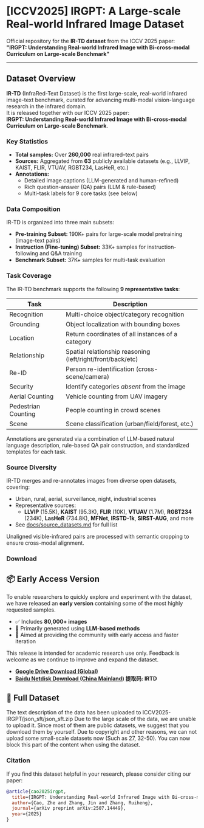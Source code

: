 # [ICCV2025] IRGPT: A Large-scale Real-world Infrared Image Dataset

Official repository for the **IR-TD dataset** from the ICCV 2025 paper:  
**"IRGPT: Understanding Real-world Infrared Image with Bi-cross-modal Curriculum on Large-scale Benchmark"**

---

## Dataset Overview

**IR-TD** (InfraRed-Text Dataset) is the first large-scale, real-world infrared image-text benchmark, curated for advancing multi-modal vision-language research in the infrared domain.  
It is released together with our ICCV 2025 paper:  
**IRGPT: Understanding Real-world Infrared Image with Bi-cross-modal Curriculum on Large-scale Benchmark**.

### Key Statistics

- **Total samples:** Over **260,000** real infrared–text pairs
- **Sources:** Aggregated from **63** publicly available datasets (e.g., LLVIP, KAIST, FLIR, VTUAV, RGBT234, LasHeR, etc.)
- **Annotations:**  
  - Detailed image captions (LLM-generated and human-refined)  
  - Rich question-answer (QA) pairs (LLM & rule-based)  
  - Multi-task labels for 9 core tasks (see below)

### Data Composition

IR-TD is organized into three main subsets:
- **Pre-training Subset:** 190K+ pairs for large-scale model pretraining (image-text pairs)
- **Instruction (Fine-tuning) Subset:** 33K+ samples for instruction-following and Q&A training
- **Benchmark Subset:** 37K+ samples for multi-task evaluation

### Task Coverage

The IR-TD benchmark supports the following **9 representative tasks**:

| Task                | Description                                                |
|---------------------|-----------------------------------------------------------|
| Recognition         | Multi-choice object/category recognition                   |
| Grounding           | Object localization with bounding boxes                    |
| Location            | Return coordinates of all instances of a category          |
| Relationship        | Spatial relationship reasoning (left/right/front/back/etc) |
| Re-ID               | Person re-identification (cross-scene/camera)              |
| Security            | Identify categories *absent* from the image                |
| Aerial Counting     | Vehicle counting from UAV imagery                          |
| Pedestrian Counting | People counting in crowd scenes                            |
| Scene               | Scene classification (urban/field/forest, etc.)            |

Annotations are generated via a combination of LLM-based natural language description, rule-based QA pair construction, and standardized templates for each task.

### Source Diversity

IR-TD merges and re-annotates images from diverse open datasets, covering:
- Urban, rural, aerial, surveillance, night, industrial scenes
- Representative sources:  
  - **LLVIP** (15.5K), **KAIST** (95.3K), **FLIR** (10K), **VTUAV** (1.7M), **RGBT234** (234K), **LasHeR** (734.8K), **MFNet**, **IRSTD-1k**, **SIRST-AUG**, and more  
- See [docs/source_datasets.md](docs/source_datasets.md) for full list

Unaligned visible-infrared pairs are processed with semantic cropping to ensure cross-modal alignment.

### Download

## 📦 Early Access Version

To enable researchers to quickly explore and experiment with the dataset, we have released an **early version** containing some of the most highly requested samples.

- ✅ Includes **80,000+ images**
- 🧠 Primarily generated using **LLM-based methods**
- 🚀 Aimed at providing the community with early access and faster iteration

This release is intended for academic research use only. Feedback is welcome as we continue to improve and expand the dataset.


- **[Google Drive Download (Global)](https://drive.google.com/drive/folders/10AQ0nZ6V3mdRvTtXW3XbKKSGOs37dS0W?usp=sharing)**
- **[Baidu Netdisk Download (China Mainland)](https://pan.baidu.com/s/13mM8OTGza__4YiCgo2TqlA?pwd=IRTD) 提取码: IRTD**

## 📢 Full Dataset
The text description of the data has been uploaded to ICCV2025-IRGPT/json_sft/json_sft.zip
Due to the large scale of the data, we are unable to upload it. Since most of them are public datasets, we suggest that you download them by yourself. Due to copyright and other reasons, we can not upload some small-scale datasets now (Such as 27, 32-50). You can now block this part of the content when using the dataset.




### Citation
If you find this dataset helpful in your research, please consider citing our paper:

```bibtex
@article{cao2025irgpt,
  title={IRGPT: Understanding Real-world Infrared Image with Bi-cross-modal Curriculum on Large-scale Benchmark},
  author={Cao, Zhe and Zhang, Jin and Zhang, Ruiheng},
  journal={arXiv preprint arXiv:2507.14449},
  year={2025}
}
